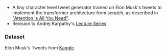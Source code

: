 - A tiny character level tweet generator trained on Elon Musk's tweets to implement the transformer architecture from scratch, as described in ["Attention is All You Need"](https://arxiv.org/abs/1706.03762).  
- Revision to Andrej Karpathy's [Lecture Series](https://www.youtube.com/watch?v=kCc8FmEb1nY&list=PLAqhIrjkxbuWI23v9cThsA9GvCAUhRvKZ&index=8)

### Dataset
Elon Musk's Tweets from [Kaggle](https://www.kaggle.com/datasets/gpreda/elon-musk-tweets)
